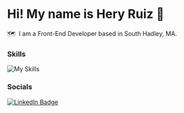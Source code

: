Hi! My name is Hery Ruiz 🫶
========================================================================================================================================

🗺️  I am a Front-End Developer based in South Hadley, MA.
<br/>
### Skills

![My Skills](https://skillicons.dev/icons?i=html,css,js,react,tailwind,figma)
<br/>

### Socials

<div id="badges">
  <a href="https://www.linkedin.com/in/heryruizdev/">
    <img src="https://img.shields.io/badge/LinkedIn-blue?style=for-the-badge&logo=linkedin&logoColor=white" alt="LinkedIn Badge"/>
  </a>
</div>


